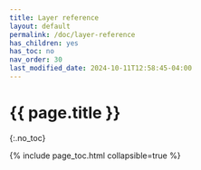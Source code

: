 ```yaml
---
title: Layer reference
layout: default
permalink: /doc/layer-reference
has_children: yes
has_toc: no
nav_order: 30
last_modified_date: 2024-10-11T12:58:45-04:00
---
```


# {{ page.title }}
{:.no_toc}

{% include page_toc.html collapsible=true %}

<!-- Detailed layer reference built from _layers -->
